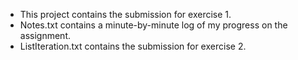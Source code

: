 ﻿* This project contains the submission for exercise 1.
* Notes.txt contains a minute-by-minute log of my progress on the assignment.
* ListIteration.txt contains the submission for exercise 2.